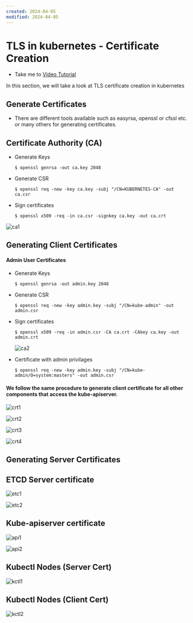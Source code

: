 ```yaml
---
created: 2024-04-05
modified: 2024-04-05
---
```

# TLS in kubernetes - Certificate Creation
  - Take me to [Video Tutorial](https://kodekloud.com/topic/tls-in-kubernetes-certificate-creation/)
  
In this section, we will take a look at TLS certificate creation in kubernetes

## Generate Certificates
- There are different tools available such as easyrsa, openssl or cfssl etc. or many others for generating certificates.

## Certificate Authority (CA)

- Generate Keys
  ```
  $ openssl genrsa -out ca.key 2048
  ```
- Generate CSR
  ```
  $ openssl req -new -key ca.key -subj "/CN=KUBERNETES-CA" -out ca.csr
  ```
- Sign certificates
  ```
  $ openssl x509 -req -in ca.csr -signkey ca.key -out ca.crt
  ```
 
 ![ca1](ca1.PNG)
 
## Generating Client Certificates

#### Admin User Certificates

- Generate Keys
  ```
  $ openssl genrsa -out admin.key 2048
  ```
- Generate CSR
  ```
  $ openssl req -new -key admin.key -subj "/CN=kube-admin" -out admin.csr
  ```
- Sign certificates
  ```
  $ openssl x509 -req -in admin.csr -CA ca.crt -CAkey ca.key -out admin.crt
  ```
  
  ![ca2](ca2.PNG)
  
- Certificate with admin privilages
  ```
  $ openssl req -new -key admin.key -subj "/CN=kube-admin/O=system:masters" -out admin.csr
  ```
  
#### We follow the same procedure to generate client certificate for all other components that access the kube-apiserver.

  ![crt1](crt1.PNG)
  
  ![crt2](crt2.PNG)
  
  ![crt3](crt3.PNG)
   
  ![crt4](crt4.PNG)
  
## Generating Server Certificates

## ETCD Server certificate

  ![etc1](etc1.PNG)
  
  ![etc2](etc2.PNG)
  
## Kube-apiserver certificate

  ![api1](api1.PNG)
  
  ![api2](api2.PNG)
  
## Kubectl Nodes (Server Cert)

   ![kctl1](kctl1.PNG)
   
## Kubectl Nodes (Client Cert)

   ![kctl2](kctl2.PNG)
   
   
   
  
  

  

  


  
  
  
  
 
